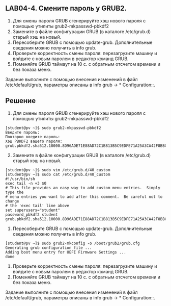 ## LAB04-4. Смените пароль у GRUB2.

1. Для смены пароля GRUB сгенерируйте хэш нового пароля с помощью
утилиты grub2-mkpasswd-pbkdf2 
2. Замените в файле конфигурации GRUB (в
каталоге /etc/grub.d) старый хэш на новый. 
3. Пересоберите GRUB с помощью update-grub. 
Дополнительные сведения можно получить в info grub.
4. Проверьте корректность смены пароля: перезагрузите машину и войдите
с новым паролем в редактор команд GRUB.
5. Поменяйте GRUB таймаут на 10 c. с обратным отсчетом времени
и без показа меню.

Задание выполните с помощью внесения изменений в файл /etc/default/grub,
параметры описаны в info grub → * Configuration::.

## Решение
1. Для смены пароля GRUB сгенерируйте хэш нового пароля с помощью
утилиты grub2-mkpasswd-pbkdf2
```
[student@pv ~]$ sudo grub2-mkpasswd-pbkdf2
Введите пароль:
Повторно введите пароль:
Хэш PBKDF2 вашего пароля: grub.pbkdf2.sha512.10000.8D96ADE71E88AD72C1B813B5C9EDFE71A25A3CA42F8BBCB909319F3BB80DF11B2D553D3FB97B7F2A78FA616F48BE8624110D5741BBF5C9462579762658BB8BD8.292FCC22E8FF78B618272DC2C75034B4C8376C5A9BE6E2A36321AB6BA0C3B7D1A72D5F84531CE21F8FDF4944133AC6F13005315A0E7F1074843220E8E808538D
```
2. Замените в файле конфигурации GRUB (в
каталоге /etc/grub.d) старый хэш на новый. 
```console
[student@pv ~]$ sudo vim /etc/grub.d/40_custom
[student@pv ~]$ sudo cat /etc/grub.d/40_custom
#!/usr/bin/sh
exec tail -n +3 $0
# This file provides an easy way to add custom menu entries.  Simply type the
# menu entries you want to add after this comment.  Be careful not to change
# the 'exec tail' line above
set superusers="student"
password_pbkdf2 student grub.pbkdf2.sha512.10000.8D96ADE71E88AD72C1B813B5C9EDFE71A25A3CA42F8BBCB909319F3BB80DF11B2D553D3FB97B7F2A78FA616F48BE8624110D5741BBF5C9462579762658BB8BD8.292FCC22E8FF78B618272DC2C75034B4C8376C5A9BE6E2A36321AB6BA0C3B7D1A72D5F84531CE21F8FDF4944133AC6F13005315A0E7F1074843220E8E808538D
```
1. Пересоберите GRUB с помощью update-grub. 
Дополнительные сведения можно получить в info grub.
```console
[student@pv ~]$ sudo grub2-mkconfig -o /boot/grub2/grub.cfg
Generating grub configuration file ...
Adding boot menu entry for UEFI Firmware Settings ...
done
```
1. Проверьте корректность смены пароля: перезагрузите машину и войдите
с новым паролем в редактор команд GRUB.
1. Поменяйте GRUB таймаут на 10 c. с обратным отсчетом времени
и без показа меню.

Задание выполните с помощью внесения изменений в файл /etc/default/grub,
параметры описаны в info grub → * Configuration::.